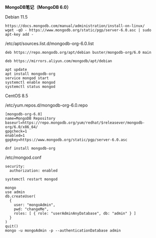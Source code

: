 **MongoDB笔记（MongoDB 6.0）**

Debian 11.5
```
https://docs.mongodb.com/manual/administration/install-on-linux/
wget -qO - https://www.mongodb.org/static/pgp/server-6.0.asc | sudo apt-key add -
```
/etc/apt/sources.list.d/mongodb-org-6.0.list
```
deb https://repo.mongodb.org/apt/debian buster/mongodb-org/6.0 main
```
```
deb https://mirrors.aliyun.com/mongodb/apt/debian
```
```
apt update
apt install mongodb-org
service mongod start
systemctl enable mongod
systemctl status mongod
```
CentOS 8.5

/etc/yum.repos.d/mongodb-org-6.0.repo
```
[mongodb-org-6.0]
name=MongoDB Repository
baseurl=https://repo.mongodb.org/yum/redhat/$releasever/mongodb-org/6.0/x86_64/
gpgcheck=1
enabled=1
gpgkey=https://www.mongodb.org/static/pgp/server-6.0.asc
```
```
dnf install mongodb-org
```
/etc/mongod.conf
```
security:
  authorization: enabled
```
```
systemctl restart mongod
```
```
mongo
use admin
db.createUser(
  {
    user: "mongoAdmin",
    pwd: "changeMe",
    roles: [ { role: "userAdminAnyDatabase", db: "admin" } ]
  }
)
quit()
mongo -u mongoAdmin -p --authenticationDatabase admin
```
